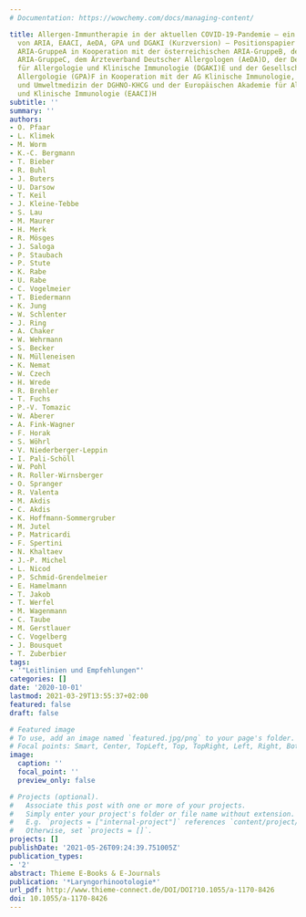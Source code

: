 ```yaml
---
# Documentation: https://wowchemy.com/docs/managing-content/

title: Allergen-Immuntherapie in der aktuellen COVID-19-Pandemie – ein Positionspapier
  von ARIA, EAACI, AeDA, GPA und DGAKI (Kurzversion) – Positionspapier der deutschen
  ARIA-GruppeA in Kooperation mit der österreichischen ARIA-GruppeB, der schweizerischen
  ARIA-GruppeC, dem Ärzteverband Deutscher Allergologen (AeDA)D, der Deutschen Gesellschaft
  für Allergologie und Klinische Immunologie (DGAKI)E und der Gesellschaft für Pädiatrische
  Allergologie (GPA)F in Kooperation mit der AG Klinische Immunologie, Allergologie
  und Umweltmedizin der DGHNO-KHCG und der Europäischen Akademie für Allergologie
  und Klinische Immunologie (EAACI)H
subtitle: ''
summary: ''
authors:
- O. Pfaar
- L. Klimek
- M. Worm
- K.-C. Bergmann
- T. Bieber
- R. Buhl
- J. Buters
- U. Darsow
- T. Keil
- J. Kleine-Tebbe
- S. Lau
- M. Maurer
- H. Merk
- R. Mösges
- J. Saloga
- P. Staubach
- P. Stute
- K. Rabe
- U. Rabe
- C. Vogelmeier
- T. Biedermann
- K. Jung
- W. Schlenter
- J. Ring
- A. Chaker
- W. Wehrmann
- S. Becker
- N. Mülleneisen
- K. Nemat
- W. Czech
- H. Wrede
- R. Brehler
- T. Fuchs
- P.-V. Tomazic
- W. Aberer
- A. Fink-Wagner
- F. Horak
- S. Wöhrl
- V. Niederberger-Leppin
- I. Pali-Schöll
- W. Pohl
- R. Roller-Wirnsberger
- O. Spranger
- R. Valenta
- M. Akdis
- C. Akdis
- K. Hoffmann-Sommergruber
- M. Jutel
- P. Matricardi
- F. Spertini
- N. Khaltaev
- J.-P. Michel
- L. Nicod
- P. Schmid-Grendelmeier
- E. Hamelmann
- T. Jakob
- T. Werfel
- M. Wagenmann
- C. Taube
- M. Gerstlauer
- C. Vogelberg
- J. Bousquet
- T. Zuberbier
tags:
- '"Leitlinien und Empfehlungen"'
categories: []
date: '2020-10-01'
lastmod: 2021-03-29T13:55:37+02:00
featured: false
draft: false

# Featured image
# To use, add an image named `featured.jpg/png` to your page's folder.
# Focal points: Smart, Center, TopLeft, Top, TopRight, Left, Right, BottomLeft, Bottom, BottomRight.
image:
  caption: ''
  focal_point: ''
  preview_only: false

# Projects (optional).
#   Associate this post with one or more of your projects.
#   Simply enter your project's folder or file name without extension.
#   E.g. `projects = ["internal-project"]` references `content/project/deep-learning/index.md`.
#   Otherwise, set `projects = []`.
projects: []
publishDate: '2021-05-26T09:24:39.751005Z'
publication_types:
- '2'
abstract: Thieme E-Books & E-Journals
publication: '*Laryngorhinootologie*'
url_pdf: http://www.thieme-connect.de/DOI/DOI?10.1055/a-1170-8426
doi: 10.1055/a-1170-8426
---
```

